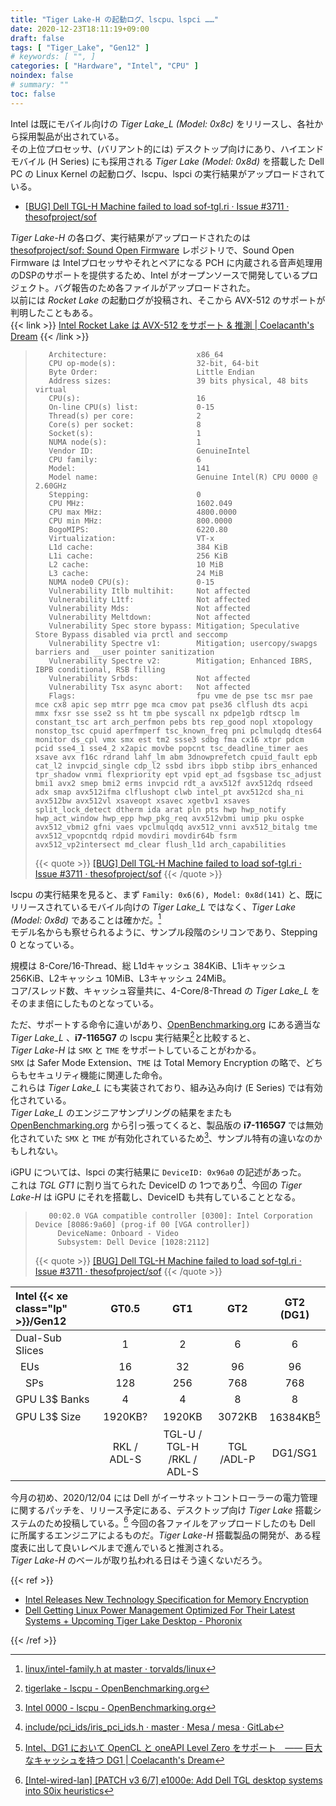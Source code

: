 ```yaml
---
title: "Tiger Lake-H の起動ログ、lscpu、lspci ……"
date: 2020-12-23T18:11:19+09:00
draft: false
tags: [ "Tiger_Lake", "Gen12" ]
# keywords: [ "", ]
categories: [ "Hardware", "Intel", "CPU" ]
noindex: false
# summary: ""
toc: false
---
```


Intel は既にモバイル向けの *Tiger Lake_L (Model: 0x8c)* をリリースし、各社から採用製品が出されている。  
その上位プロセッサ、(バリアント的には) デスクトップ向けにあり、ハイエンドモバイル (H Series) にも採用される *Tiger Lake (Model: 0x8d)* を搭載した Dell PC の Linux Kernel の起動ログ、lscpu、lspci の実行結果がアップロードされている。  

 * [[BUG] Dell TGL-H Machine failed to load sof-tgl.ri · Issue #3711 · thesofproject/sof](https://github.com/thesofproject/sof/issues/3711)

*Tiger Lake-H* の各ログ、実行結果がアップロードされたのは [thesofproject/sof: Sound Open Firmware](https://github.com/thesofproject/sof) レポジトリで、Sound Open Firmware は Intelプロセッサやそれとペアになる PCH に内蔵される音声処理用のDSPのサポートを提供するため、Intel がオープンソースで開発しているプロジェクト。バグ報告のため各ファイルがアップロードされた。  
以前には *Rocket Lake* の起動ログが投稿され、そこから AVX-512 のサポートが判明したこともある。  
{{< link >}} [Intel Rocket Lake は AVX-512 をサポート & 推測 | Coelacanth's Dream](/posts/2020/07/23/intel-rocket_lake-support-avx512/) {{< /link >}}

 >        Architecture:                    x86_64
 >        CPU op-mode(s):                  32-bit, 64-bit
 >        Byte Order:                      Little Endian
 >        Address sizes:                   39 bits physical, 48 bits virtual
 >        CPU(s):                          16
 >        On-line CPU(s) list:             0-15
 >        Thread(s) per core:              2
 >        Core(s) per socket:              8
 >        Socket(s):                       1
 >        NUMA node(s):                    1
 >        Vendor ID:                       GenuineIntel
 >        CPU family:                      6
 >        Model:                           141
 >        Model name:                      Genuine Intel(R) CPU 0000 @ 2.60GHz
 >        Stepping:                        0
 >        CPU MHz:                         1602.049
 >        CPU max MHz:                     4800.0000
 >        CPU min MHz:                     800.0000
 >        BogoMIPS:                        6220.80
 >        Virtualization:                  VT-x
 >        L1d cache:                       384 KiB
 >        L1i cache:                       256 KiB
 >        L2 cache:                        10 MiB
 >        L3 cache:                        24 MiB
 >        NUMA node0 CPU(s):               0-15
 >        Vulnerability Itlb multihit:     Not affected
 >        Vulnerability L1tf:              Not affected
 >        Vulnerability Mds:               Not affected
 >        Vulnerability Meltdown:          Not affected
 >        Vulnerability Spec store bypass: Mitigation; Speculative Store Bypass disabled via prctl and seccomp
 >        Vulnerability Spectre v1:        Mitigation; usercopy/swapgs barriers and __user pointer sanitization
 >        Vulnerability Spectre v2:        Mitigation; Enhanced IBRS, IBPB conditional, RSB filling
 >        Vulnerability Srbds:             Not affected
 >        Vulnerability Tsx async abort:   Not affected
 >        Flags:                           fpu vme de pse tsc msr pae mce cx8 apic sep mtrr pge mca cmov pat pse36 clflush dts acpi mmx fxsr sse sse2 ss ht tm pbe syscall nx pdpe1gb rdtscp lm constant_tsc art arch_perfmon pebs bts rep_good nopl xtopology nonstop_tsc cpuid aperfmperf tsc_known_freq pni pclmulqdq dtes64 monitor ds_cpl vmx smx est tm2 ssse3 sdbg fma cx16 xtpr pdcm pcid sse4_1 sse4_2 x2apic movbe popcnt tsc_deadline_timer aes xsave avx f16c rdrand lahf_lm abm 3dnowprefetch cpuid_fault epb cat_l2 invpcid_single cdp_l2 ssbd ibrs ibpb stibp ibrs_enhanced tpr_shadow vnmi flexpriority ept vpid ept_ad fsgsbase tsc_adjust bmi1 avx2 smep bmi2 erms invpcid rdt_a avx512f avx512dq rdseed adx smap avx512ifma clflushopt clwb intel_pt avx512cd sha_ni avx512bw avx512vl xsaveopt xsavec xgetbv1 xsaves split_lock_detect dtherm ida arat pln pts hwp hwp_notify hwp_act_window hwp_epp hwp_pkg_req avx512vbmi umip pku ospke avx512_vbmi2 gfni vaes vpclmulqdq avx512_vnni avx512_bitalg tme avx512_vpopcntdq rdpid movdiri movdir64b fsrm avx512_vp2intersect md_clear flush_l1d arch_capabilities
 >
 > {{< quote >}} [[BUG] Dell TGL-H Machine failed to load sof-tgl.ri · Issue #3711 · thesofproject/sof](https://github.com/thesofproject/sof/issues/3711) {{< /quote >}}

lscpu の実行結果を見ると、まず `Family: 0x6(6), Model: 0x8d(141)` と、既にリリースされているモバイル向けの *Tiger Lake_L* ではなく、*Tiger Lake (Model: 0x8d)* であることは確かだ。[^intel-fam]  
モデル名からも察せられるように、サンプル段階のシリコンであり、Stepping 0 となっている。  

[^intel-fam]: [linux/intel-family.h at master · torvalds/linux](https://github.com/torvalds/linux/blob/master/arch/x86/include/asm/intel-family.h)

規模は 8-Core/16-Thread、総 L1dキャッシュ 384KiB、L1iキャッシュ 256KiB、L2キャッシュ 10MiB、L3キャッシュ 24MiB。  
コア/スレッド数、キャッシュ容量共に、4-Core/8-Thread の *Tiger Lake_L* をそのまま倍にしたものとなっている。  

ただ、サポートする命令に違いがあり、[OpenBenchmarking.org](https://openbenchmarking.org/) にある適当な *Tiger Lake_L* 、**i7-1165G7** の lscpu 実行結果[^ob-i7-1165g7]と比較すると、  
*Tiger Lake-H* は `SMX` と `TME` をサポートしていることがわかる。  
`SMX` は Safer Mode Extension、`TME` は Total Memory Encryption の略で、どちらもセキュリティ機能に関連した命令。  
これらは *Tiger Lake_L* にも実装されており、組み込み向け (E Series) では有効化されている。  
*Tiger Lake_L* のエンジニアサンプリングの結果をまたも [OpenBenchmarking.org](https://openbenchmarking.org/) から引っ張ってくると、製品版の **i7-1165G7** では無効化されていた `SMX` と `TME` が有効化されているため[^ob-tgl-sample]、サンプル特有の違いなのかもしれない。  

[^ob-i7-1165g7]: [tigerlake - lscpu - OpenBenchmarking.org](https://openbenchmarking.org/system/2011033-FI-TIGERLAKE04/tigerlake/lscpu)
[^ob-tgl-sample]: [Intel 0000 - lscpu - OpenBenchmarking.org](https://openbenchmarking.org/system/2006079-HV-1LOG7048351/Intel%200000/lscpu)

iGPU については、lspci の実行結果に `DeviceID: 0x96a0` の記述があった。  
これは *TGL GT1* に割り当てられた DeviceID の 1つであり[^tgl-did]、今回の *Tiger Lake-H* は iGPU にそれを搭載し、DeviceID も共有していることとなる。  

 >        00:02.0 VGA compatible controller [0300]: Intel Corporation Device [8086:9a60] (prog-if 00 [VGA controller])
 >        	DeviceName: Onboard - Video
 >        	Subsystem: Dell Device [1028:2112]
 >
 > {{< quote >}} [[BUG] Dell TGL-H Machine failed to load sof-tgl.ri · Issue #3711 · thesofproject/sof](https://github.com/thesofproject/sof/issues/3711) {{< /quote >}}

[^tgl-did]: [include/pci_ids/iris_pci_ids.h · master · Mesa / mesa · GitLab](https://gitlab.freedesktop.org/mesa/mesa/blob/master/include/pci_ids/iris_pci_ids.h)

| Intel {{< xe class="lp" >}}/Gen12 | GT0.5 | GT1 | GT2 | GT2 (DG1) |
| :-- | :--: | :--: | :--: | :--: |
| Dual-Sub Slices | 1 | 2 | 6 | 6 |
| &ensp;EUs | 16 | 32 | 96 | 96 |
| &ensp;&ensp;SPs | 128 | 256 | 768 | 768 |
| GPU L3$ Banks | 4 | 4 | 8 | 8 |
| GPU L3$ Size | 1920KB? | 1920KB | 3072KB | 16384KB[^dg1-l3] |
| | RKL / ADL-S | TGL-U / TGL-H<br>/RKL / ADL-S | TGL /ADL-P | DG1/SG1 |

[^dg1-l3]: [Intel、DG1 において OpenCL と oneAPI Level Zero をサポート　―― 巨大なキャッシュを持つ DG1 | Coelacanth's Dream](/posts/2020/06/20/intel-dg1-support-opencl-levelzero/)

今月の初め、2020/12/04 には Dell がイーサネットコントローラーの電力管理に関するパッチを、リリース予定にある、デスクトップ向け *Tiger Lake* 搭載システムのため投稿している。[^tgl-desktop-eth]
今回の各ファイルをアップロードしたのも Dell に所属するエンジニアによるものだ。*Tiger Lake-H* 搭載製品の開発が、ある程度表に出して良いレベルまで進んでいると推測される。  
*Tiger Lake-H* のベールが取り払われる日はそう遠くないだろう。  


[^tgl-desktop-eth]: [[Intel-wired-lan] [PATCH v3 6/7] e1000e: Add Dell TGL desktop systems into S0ix heuristics](https://lists.osuosl.org/pipermail/intel-wired-lan/Week-of-Mon-20201130/022476.html)

{{< ref >}}

 * [Intel Releases New Technology Specification for Memory Encryption](https://software.intel.com/content/www/us/en/develop/blogs/intel-releases-new-technology-specification-for-memory-encryption.html)
 * [Dell Getting Linux Power Management Optimized For Their Latest Systems + Upcoming Tiger Lake Desktop - Phoronix](https://www.phoronix.com/scan.php?page=news_item&px=Dell-S0ix-i219LM-Fixing)

{{< /ref >}}

